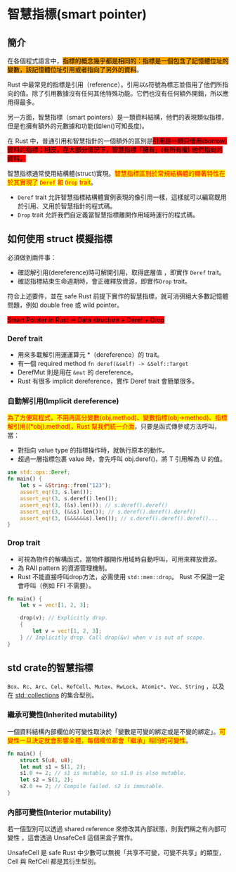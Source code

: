 # 智慧指標(smart pointer)

## 簡介

在各個程式語言中，<mark style="background-color:orange;">指標的概念幾乎都是相同的：指標是一個包含了記憶體位址的變數，該記憶體位址引用或者指向了另外的資料</mark>。

Rust 中最常見的指標是引用（reference）。引用以`&`符號為標志並借用了他們所指向的值。除了引用數據沒有任何其他特殊功能。它們也沒有任何額外開銷，所以應用得最多。

另一方面，智慧指標（smart pointers）是一類資料結構，他們的表現類似指標，但是也擁有額外的元數據和功能(如len()可知長度)。

在 Rust 中，普通引用和智慧指針的一個額外的區別是<mark style="background-color:red;">引用是一類只借用(borrow)資料的指標；相反，在大部分情況下，智慧指標「擁有」(有所有權) 他們指向的資料。</mark>

智慧指標通常使用結構體(struct)實現。<mark style="color:red;">智慧指標區別於常規結構體的顯著特性在於其實現了</mark> <mark style="color:red;"></mark><mark style="color:red;">`Deref`</mark> <mark style="color:red;"></mark><mark style="color:red;">和</mark> <mark style="color:red;"></mark><mark style="color:red;">`Drop`</mark> <mark style="color:red;"></mark><mark style="color:red;">trait</mark>。

* `Deref` trait 允許智慧指標結構體實例表現的像引用一樣，這樣就可以編寫既用於引用、又用於智慧指針的程式碼。
* `Drop` trait 允許我們自定義當智慧指標離開作用域時運行的程式碼。

## 如何使用 struct 模擬指標

必須做到兩件事：

* 確認解引用(dereference)時可解開引用，取得底層值 ，即實作 `Deref` trait。
* 確認指標結束生命週期時，會正確釋放資源，即實作`Drop` trait。

符合上述要件，並在 safe Rust 前提下實作的智慧指標，就可消弭絕大多數記憶體問題，例如 double free 或 wild pointer。

<mark style="background-color:red;">Smart Pointer in Rust ＝ Data structure + Deref + Drop</mark>

### Deref trait

* 用來多載解引用運運算元 \*（dereference）的 trait。
* 有一個 required method `fn deref(&self) -> &Self::Target`
* DerefMut 則是用在 `&mut` 的 dereference。
* Rust 有很多 implicit dereference，實作 Deref trait 會簡單很多。

### 自動解引用(Implicit dereference)

<mark style="color:red;">為了方便寫程式，不用再區分變數(obj.method)、變數指標(obj->method)、指標解引用((\*obj).method)，Rust 幫我們統一介面</mark>，只要是函式傳參或方法呼叫，當：

* 對指向 value type 的指標操作時，就執行原本的動作。
* 超過一層指標包裹 value 時，會先呼叫 obj.deref()，將 T 引用解為 U 的值。

```rust
use std::ops::Deref;
fn main() {
    let s = &String::from("123");
    assert_eq!(3, s.len());
    assert_eq!(3, s.deref().len());
    assert_eq!(3, (&s).len()); // s.deref().deref()
    assert_eq!(3, (&&s).len()); // s.deref().deref().deref()
    assert_eq!(3, (&&&&&&s).len()); // s.deref().deref().deref()...
}
```

### Drop trait

* 可視為物件的解構函式，當物件離開作用域時自動呼叫，可用來釋放資源。
* 為 RAII pattern 的資源管理機制。
* Rust 不能直接呼叫drop方法，必需使用 `std::mem::drop`。 Rust 不保證一定會呼叫（例如 FFI 不需要）。

```rust
fn main() {
    let v = vec![1, 2, 3];

    drop(v); // Explicitly drop.
    {
        let v = vec![1, 2, 3];
    } // Implicitly drop. Call drop(&v) when v is out of scope.
}
```

## std crate的智慧指標

`Box`、`Rc`、`Arc`、`Cel`、`RefCell`、`Mutex`、`RwLock`、`Atomic*`、`Vec`、`String` ，以及在 [std::collections](https://doc.rust-lang.org/std/collections/index.html) 的集合型別。

### 繼承可變性(Inherited mutability)

一個資料結構內部欄位的可變性取決於「變數是可變的綁定或是不變的綁定」。<mark style="color:red;">可</mark><mark style="color:red;">變性一旦決定就會影響全體，每個欄位都會「繼承」相同的可變性</mark>。

```rust
fn main() {
    struct S(u8, u8);
    let mut s1 = S(1, 2);
    s1.0 += 2; // s1 is mutable, so s1.0 is also mutable.
    let s2 = S(1, 2);
    s2.0 += 2; // Compile failed. s2 is immutable.
}
```

### 內部可變性(Interior mutability)

若一個型別可以透過 shared reference 來修改其內部狀態，則我們稱之有內部可變性 ，這會透過 UnsafeCell 這個黑盒子實作。

UnsafeCell 是 safe Rust 中少數可以無視「共享不可變，可變不共享」的類型，Cell 與 RefCell 都是其衍生型別。
